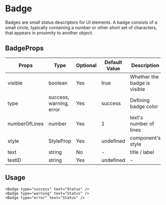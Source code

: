 # Badge

Badges are small status descriptors for UI elements. A badge consists of a small circle, typically containing a number or other short set of characters, that appears in proximity to another object.

## BadgeProps

| Props         | Type                    | Optional | Default Value | Description                  |
| ------------- | ----------------------- | -------- | ------------- | ---------------------------- |
| visible       | boolean                 | Yes      | true          | Whether the badge is visible |
| type          | success, warning, error | Yes      | success       | Defining badge color         |
| numberOfLines | number                  | Yes      | 1             | text's number of lines       |
| style         | StyleProp<ViewStyle>    | Yes      | undefined     | component's style            |
| text          | string                  | No       | -             | title / label                |
| testID        | string                  | Yes      | undefined     | -                            |

## Usage

```
<Badge type="success" text="Status" />
<Badge type="warning" text="Status" />
<Badge type="error" text="Status" />
```
